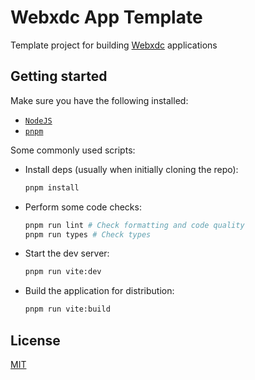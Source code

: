 # Webxdc App Template

Template project for building [Webxdc](https://webxdc.org/) applications

## Getting started

Make sure you have the following installed:

- [`NodeJS`](https://nodejs.org/)
- [`pnpm`](https://pnpm.io/)

Some commonly used scripts:

- Install deps (usually when initially cloning the repo):

  ```sh
  pnpm install
  ```

- Perform some code checks:

  ```sh
  pnpm run lint # Check formatting and code quality
  pnpm run types # Check types
  ```

- Start the dev server:

  ```sh
  pnpm run vite:dev
  ```

- Build the application for distribution:

  ```sh
  pnpm run vite:build
  ```

## License

[MIT](./LICENSE)

